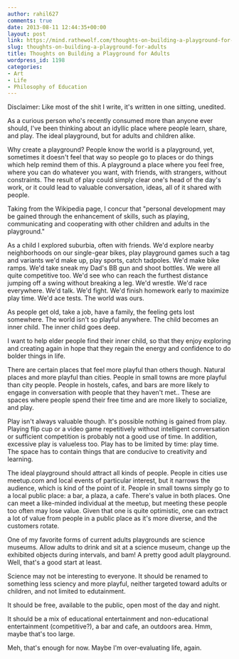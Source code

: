 ```yaml
---
author: rahil627
comments: true
date: 2013-08-11 12:44:35+00:00
layout: post
link: https://mind.rathewolf.com/thoughts-on-building-a-playground-for-adults/
slug: thoughts-on-building-a-playground-for-adults
title: Thoughts on Building a Playground for Adults
wordpress_id: 1198
categories:
- Art
- Life
- Philosophy of Education
---
```


Disclaimer: Like most of the shit I write, it's written in one sitting, unedited.

As a curious person who's recently consumed more than anyone ever should, I've been thinking about an idyllic place where people learn, share, and play. The ideal playground, but for adults and children alike.

Why create a playground? People know the world is a playground, yet, sometimes it doesn't feel that way so people go to places or do things which help remind them of this. A playground a place where you feel free, where you can do whatever you want, with friends, with strangers, without constraints. The result of play could simply clear one's head of the day's work, or it could lead to valuable conversation, ideas, all of it shared with people.

Taking from the Wikipedia page, I concur that "personal development may be gained through the enhancement of skills, such as playing, communicating and cooperating with other children and adults in the playground."

As a child I explored suburbia, often with friends. We'd explore nearby neighborhoods on our single-gear bikes, play playground games such a tag and variants we'd make up, play sports, catch tadpoles. We'd make bike ramps. We'd take sneak my Dad's BB gun and shoot bottles. We were all quite competitive too. We'd see who can reach the furthest distance jumping off a swing without breaking a leg. We'd wrestle. We'd race everywhere. We'd talk. We'd fight. We'd finish homework early to maximize play time. We'd ace tests. The world was ours.

As people get old, take a job, have a family, the feeling gets lost somewhere. The world isn't so playful anywhere. The child becomes an inner child. The inner child goes deep.

I want to help elder people find their inner child, so that they enjoy exploring and creating again in hope that they regain the energy and confidence to do bolder things in life.

There are certain places that feel more playful than others though. Natural places and more playful than cities. People in small towns are more playful than city people. People in hostels, cafes, and bars are more likely to engage in conversation with people that they haven't met.. These are spaces where people spend their free time and are more likely to socialize, and play.

Play isn't always valuable though. It's possible nothing is gained from play. Playing flip cup or a video game repetitively without intelligent conversation or sufficient competition is probably not a good use of time. In addition, excessive play is valueless too. Play has to be limited by time: play time. The space has to contain things that are conducive to creativity and learning.

The ideal playground should attract all kinds of people. People in cities use meetup.com and local events of particular interest, but it narrows the audience, which is kind of the point of it. People in small towns simply go to a local public place: a bar, a plaza, a cafe. There's value in both places. One can meet a like-minded individual at the meetup, but meeting these people too often may lose value. Given that one is quite optimistic, one can extract a lot of value from people in a public place as it's more diverse, and the customers rotate.

One of my favorite forms of current adults playgrounds are science museums. Allow adults to drink and sit at a science museum, change up the exhibited objects during intervals, and bam! A pretty good adult playground. Well, that's a good start at least.

Science may not be interesting to everyone. It should be renamed to something less sciency and more playful, neither targeted toward adults or children, and not limited to edutainment.

It should be free, available to the public, open most of the day and night.

It should be a mix of educational entertainment and non-educational entertainment (competitive?), a bar and cafe, an outdoors area. Hmm, maybe that's too large.

Meh, that's enough for now. Maybe I'm over-evaluating life, again.
